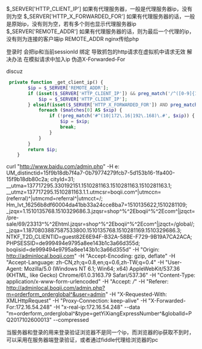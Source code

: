 $_SERVER['HTTP_CLIENT_IP'] 如果有代理服务器，一般是代理服务器ip，没有则为空
$_SERVER['HTTP_X_FORWARDED_FOR'] 如果有代理服务器的话，一般是原始ip，没有则为空，若有多个则也显示代理服务器ip
$_SERVER['REMOTE_ADDR'] 如果有代理服务器的话，则为最后一个代理的ip，没有则为连接的客户端ip  REMOTE_ADDR nginx传给php

登录时 会把ip和当前sessionId 绑定 导致抓包的http请求在虚拟机中请求无效 解决办法 在模拟请求中加入ip
伪造X-Forwarded-For 

discuz 

```php
 private function _get_client_ip() {
        $ip = $_SERVER['REMOTE_ADDR'];
        if (isset($_SERVER['HTTP_CLIENT_IP']) && preg_match('/^([0-9]{1,3}\.){3}[0-9]{1,3}$/', $_SERVER['HTTP_CLIENT_IP'])) {
            $ip = $_SERVER['HTTP_CLIENT_IP'];
        } elseif(isset($_SERVER['HTTP_X_FORWARDED_FOR']) AND preg_match_all('#\d{1,3}\.\d{1,3}\.\d{1,3}\.\d{1,3}#s', $_SERVER['HTTP_X_FORWARDED_FOR'], $matches)) {
            foreach ($matches[0] AS $xip) {
                if (!preg_match('#^(10|172\.16|192\.168)\.#', $xip)) {
                    $ip = $xip;
                    break;
                }
            }
        }
        return $ip;
    }
```

curl "http://www.baidu.com/admin.php"
 -H e: UM_distinctid=15f9b18db7f4a7-0b79774279fcb7-5d153b16-1fa400-15f9b18db80c2a; cityId=31; __utma=137717295.330192151.1510281163.1510281163.1510281163.1; __utmz=137717295.1510281163.1.1.utmcsr=boqii.com^|utmccn=(referral)^|utmcmd=referral^|utmcct=/; Hm_lvt_16256b8df60004da41bb33a24cce8ba7=1510135622,1510281109; _jzqx=1.1510135768.1510329686.3.jzqsr=shop^%^2Eboqii^%^2Ecom^|jzqct=/pre-sale/69/23313^%^2Ehtml.jzqsr=shop^%^2Eboqii^%^2Ecom^|jzqct=/global/; _jzqa=1.1870803887587533800.1510135768.1510281169.1510329686.3; NTKF_T2D_CLIENTID=guest82E6E94F-B32A-58BE-F729-9B19A7CA2ACA; PHPSESSID=de999494e9795a8ee143b1c3a66d355d; boqiisid=de999494e9795a8ee143b1c3a66d355d" -H "Origin: http://adminlocal.boqii.com" -H "Accept-Encoding: gzip, deflate" -H "Accept-Language: zh-CN,zh;q=0.8,en;q=0.6,zh-TW;q=0.4" -H "User-Agent: Mozilla/5.0 (Windows NT 6.1; Win64; x64) AppleWebKit/537.36 (KHTML, like Gecko) Chrome/61.0.3163.79 Safari/537.36" -H "Content-Type: application/x-www-form-urlencoded" -H "Accept: */*" -H "Referer: http://adminlocal.boqii.com/admin.php?m=orderform_orderglobal^&user=admin" -H "X-Requested-With: XMLHttpRequest" -H "Proxy-Connection: keep-alive"
 -H "X-Forwarded-For:172.16.54.248" -H "x-real-ip:172.16.54.248" --data "m=orderform_orderglobal^&type=getYiXiangExpressNumber^&globalId=PQ2017102600013" --compressed

当服务器和登录的用来登录验证浏览器不是同一个ip，而浏览器的ip获取不到时，可以采用在服务器端登录验证，或者通过fiddle代理给浏览器的pc